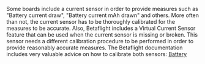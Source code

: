 Some boards include a current sensor in order to provide measures such as "Battery current draw", "Battery current mAh drawn" and others. More often than not, the current sensor has to be thoroughly calibrated for the measures to be accurate. Also, Betaflight includes a Virtual Current Sensor feature that can be used when the current sensor is missing or broken. This sensor needs a different calibration procedure to be performed in order to provide reasonably accurate measures. The Betaflight documentation includes very valuable advice on how to calibrate both sensors: [Battery](../development/Battery)
